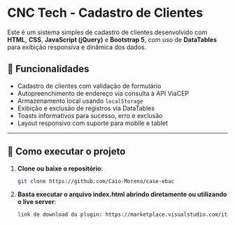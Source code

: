 # CNC Tech - Cadastro de Clientes

Este é um sistema simples de cadastro de clientes desenvolvido com **HTML**, **CSS**, **JavaScript (jQuery)** e **Bootstrap 5**, com uso de **DataTables** para exibição responsiva e dinâmica dos dados.

## 📌 Funcionalidades

- Cadastro de clientes com validação de formulário
- Autopreenchimento de endereço via consulta à API ViaCEP
- Armazenamento local usando `localStorage`
- Exibição e exclusão de registros via DataTables
- Toasts informativos para sucesso, erro e exclusão
- Layout responsivo com suporte para mobile e tablet

---

## 🚀 Como executar o projeto

1. **Clone ou baixe o repositório**:
   ```bash
   git clone https://github.com/Caio-Moreno/case-ebac

2. **Basta executar o arquivo index.html abrindo diretamente ou utilizando o live server**:
   ```bash
   link de download do plugin: https://marketplace.visualstudio.com/items?itemName=ritwickdey.LiveServer